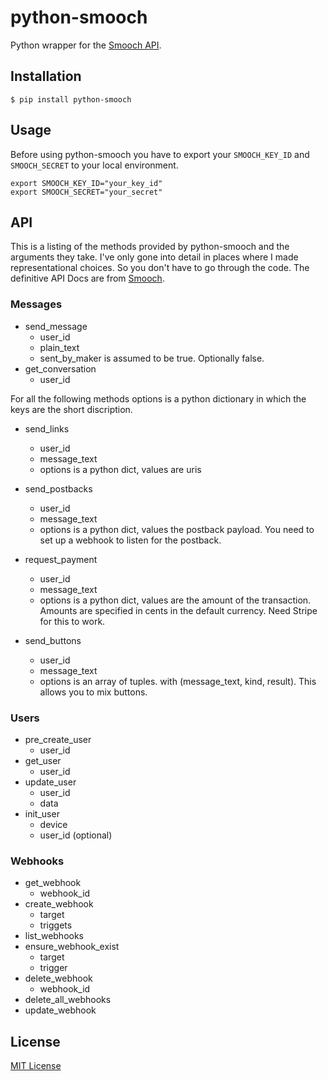 # python-smooch
Python wrapper for the [Smooch API](http://docs.smooch.io/rest).


## Installation

```
$ pip install python-smooch
```

## Usage
Before using python-smooch you have to export your `SMOOCH_KEY_ID` and `SMOOCH_SECRET`
to your local environment.

```
export SMOOCH_KEY_ID="your_key_id"
export SMOOCH_SECRET="your_secret"
```

## API

This is a listing of the methods provided by python-smooch and the arguments they take.
I've only gone into detail in places where I made representational choices. So you don't have to go
through the code. The definitive API Docs are from [Smooch](http://docs.smooch.io/rest).

### Messages

* send_message
    * user_id
    * plain_text
    * sent_by_maker is assumed to be true. Optionally false.
* get_conversation
    * user_id

For all the following methods options is a python dictionary in which the keys are the short discription.

* send_links
    * user_id
    * message_text
    * options is a python dict, values are uris
* send_postbacks
    * user_id
    * message_text
    * options is a python dict, values the postback payload. You need to set up a webhook to listen for the postback.
* request_payment
    * user_id
    * message_text
    * options is a python dict, values are the amount of the transaction. Amounts are specified in cents in the default currency. Need Stripe for this to work.

* send_buttons
    * user_id
    * message_text
    * options is an array of tuples. with (message_text, kind, result). This allows you to mix buttons.

### Users

* pre_create_user
    * user_id
* get_user
    * user_id
* update_user
    * user_id
    * data
* init_user
    * device
    * user_id (optional)

### Webhooks

* get_webhook
    * webhook_id
* create_webhook
    * target
    * triggets
* list_webhooks
* ensure_webhook_exist
    * target
    * trigger
* delete_webhook
    * webhook_id
* delete_all_webhooks
* update_webhook

## License

[MIT License](https://opensource.org/licenses/MIT)